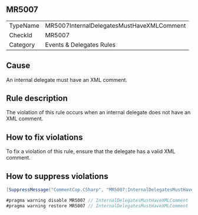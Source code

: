 ## MR5007

<table>
<tr>
  <td>TypeName</td>
  <td>MR5007InternalDelegatesMustHaveXMLComment</td>
</tr>
<tr>
  <td>CheckId</td>
  <td>MR5007</td>
</tr>
<tr>
  <td>Category</td>
  <td>Events & Delegates Rules</td>
</tr>
</table>

## Cause

An internal delegate must have an XML comment.

## Rule description

The violation of this rule occurs when an internal delegate does not have an XML comment.

## How to fix violations

To fix a violation of this rule, ensure that the delegate has a valid XML comment.

## How to suppress violations

```csharp
[SuppressMessage("CommentCop.CSharp", "MR5007:InternalDelegatesMustHaveXMLComment", Justification = "Reviewed.")]
```

```csharp
#pragma warning disable MR5007 // InternalDelegatesMustHaveXMLComment
#pragma warning restore MR5007 // InternalDelegatesMustHaveXMLComment
```